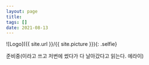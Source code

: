 ```yaml
---
layout: page
title:
tags: []
date: 2021-08-13
---
```

![Logo]({{ site.url }}/{{ site.picture }}){: .selfie}

준비중(이라고 쓰고 저번에 썼다가 다 날아갔다고 읽는다. 에라이)
